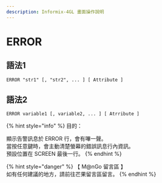 ```yaml
---
description: Informix-4GL 畫面操作說明
---
```


# ERROR

## 語法1

```inform7
ERROR "str1" [, "str2", ... ] [ Attribute ]
```

## 語法2

```
ERROR variable1 [, variable2, ... ] [ Atrribute ]
```

{% hint style="info" %}
目的：

顯示告警訊息於 ERROR 行，會有嗶一聲。\
當按任意鍵時，會主動清楚螢幕的錯誤訊息行內資訊。\
預設位置在 SCREEN 最後一行。
{% endhint %}

{% hint style="danger" %}
【 M@nGo 留言區 】\
如有任何建議的地方，請前往芒果留言區留言。
{% endhint %}
